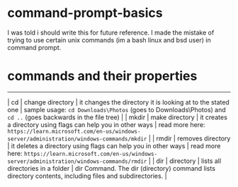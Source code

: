 # command-prompt-basics
I was told i should write this for future reference. I made the mistake of trying to use certain unix commands (im a bash linux and bsd user) in command prompt.

# commands and their properties

--------------------------------------------------------------------------------------------------------------------------------------
| cd | change directory | it changes the directory it is looking at to the stated one | sample usage: `cd Downloads\Photos` (goes to Downloads\Photos) and `cd ..` (goes backwards in the file tree) |
| mkdir | make directory | it creates a directory using flags can help you in other ways | read more here: `https://learn.microsoft.com/en-us/windows-server/administration/windows-commands/mkdir` |
| rmdir | removes directory | it deletes a directory using flags can help you in other ways | read more here: `https://learn.microsoft.com/en-us/windows-server/administration/windows-commands/rmdir` |
| dir | directory | lists all directories in a folder | dir Command. The dir (directory) command lists directory contents, including files and subdirectories. |
